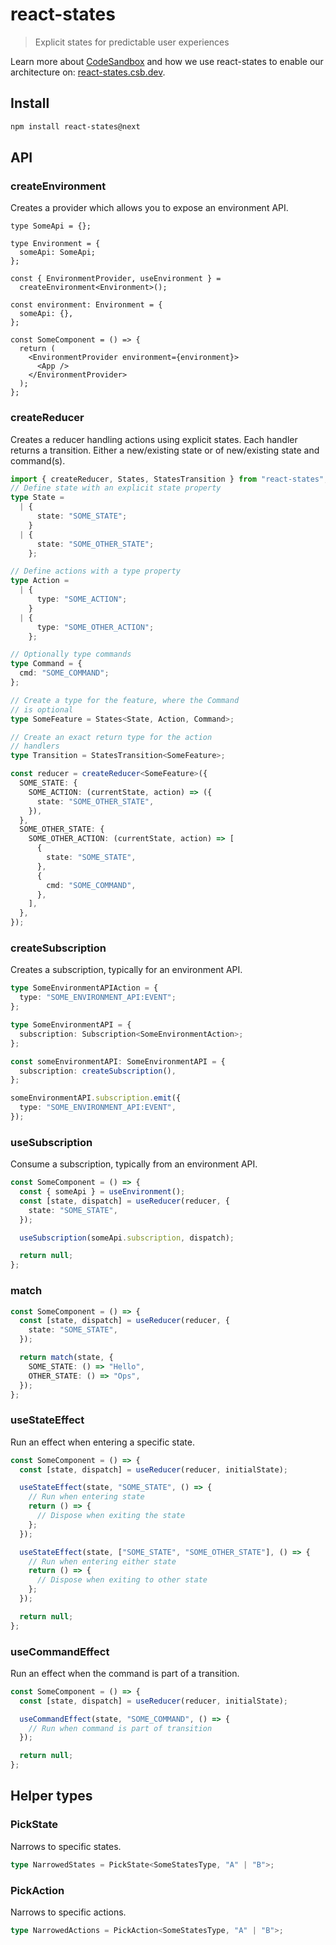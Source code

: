 # react-states

> Explicit states for predictable user experiences

Learn more about [CodeSandbox](https://codesandbox.io) and how we use react-states to enable our architecture on: [react-states.csb.dev](https://react-states.csb.dev).

## Install

```sh
npm install react-states@next
```

## API

### createEnvironment

Creates a provider which allows you to expose an environment API.

```tsx
type SomeApi = {};

type Environment = {
  someApi: SomeApi;
};

const { EnvironmentProvider, useEnvironment } =
  createEnvironment<Environment>();

const environment: Environment = {
  someApi: {},
};

const SomeComponent = () => {
  return (
    <EnvironmentProvider environment={environment}>
      <App />
    </EnvironmentProvider>
  );
};
```

### createReducer

Creates a reducer handling actions using explicit states. Each handler returns a transition. Either a new/existing state or of new/existing state and command(s).

```ts
import { createReducer, States, StatesTransition } from "react-states";
// Define state with an explicit state property
type State =
  | {
      state: "SOME_STATE";
    }
  | {
      state: "SOME_OTHER_STATE";
    };

// Define actions with a type property
type Action =
  | {
      type: "SOME_ACTION";
    }
  | {
      type: "SOME_OTHER_ACTION";
    };

// Optionally type commands
type Command = {
  cmd: "SOME_COMMAND";
};

// Create a type for the feature, where the Command
// is optional
type SomeFeature = States<State, Action, Command>;

// Create an exact return type for the action
// handlers
type Transition = StatesTransition<SomeFeature>;

const reducer = createReducer<SomeFeature>({
  SOME_STATE: {
    SOME_ACTION: (currentState, action) => ({
      state: "SOME_OTHER_STATE",
    }),
  },
  SOME_OTHER_STATE: {
    SOME_OTHER_ACTION: (currentState, action) => [
      {
        state: "SOME_STATE",
      },
      {
        cmd: "SOME_COMMAND",
      },
    ],
  },
});
```

### createSubscription

Creates a subscription, typically for an environment API.

```ts
type SomeEnvironmentAPIAction = {
  type: "SOME_ENVIRONMENT_API:EVENT";
};

type SomeEnvironmentAPI = {
  subscription: Subscription<SomeEnvironmentAction>;
};

const someEnvironmentAPI: SomeEnvironmentAPI = {
  subscription: createSubscription(),
};

someEnvironmentAPI.subscription.emit({
  type: "SOME_ENVIRONMENT_API:EVENT",
});
```

### useSubscription

Consume a subscription, typically from an environment API.

```ts
const SomeComponent = () => {
  const { someApi } = useEnvironment();
  const [state, dispatch] = useReducer(reducer, {
    state: "SOME_STATE",
  });

  useSubscription(someApi.subscription, dispatch);

  return null;
};
```

### match

```ts
const SomeComponent = () => {
  const [state, dispatch] = useReducer(reducer, {
    state: "SOME_STATE",
  });

  return match(state, {
    SOME_STATE: () => "Hello",
    OTHER_STATE: () => "Ops",
  });
};
```

### useStateEffect

Run an effect when entering a specific state.

```ts
const SomeComponent = () => {
  const [state, dispatch] = useReducer(reducer, initialState);

  useStateEffect(state, "SOME_STATE", () => {
    // Run when entering state
    return () => {
      // Dispose when exiting the state
    };
  });

  useStateEffect(state, ["SOME_STATE", "SOME_OTHER_STATE"], () => {
    // Run when entering either state
    return () => {
      // Dispose when exiting to other state
    };
  });

  return null;
};
```

### useCommandEffect

Run an effect when the command is part of a transition.

```ts
const SomeComponent = () => {
  const [state, dispatch] = useReducer(reducer, initialState);

  useCommandEffect(state, "SOME_COMMAND", () => {
    // Run when command is part of transition
  });

  return null;
};
```

## Helper types

### PickState

Narrows to specific states.

```ts
type NarrowedStates = PickState<SomeStatesType, "A" | "B">;
```

### PickAction

Narrows to specific actions.

```ts
type NarrowedActions = PickAction<SomeStatesType, "A" | "B">;
```
